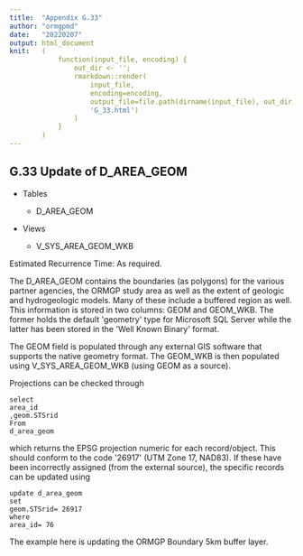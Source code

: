 ```yaml
---
title:  "Appendix G.33"
author: "ormgpmd"
date:   "20220207"
output: html_document
knit:   (
            function(input_file, encoding) {
                out_dir <- '';
                rmarkdown::render(
                    input_file,
                    encoding=encoding,
                    output_file=file.path(dirname(input_file), out_dir,
                    'G_33.html')
                )
            }
        )
---
```


## G.33 Update of D_AREA_GEOM

* Tables 
    + D_AREA_GEOM

* Views
    + V_SYS_AREA_GEOM_WKB

Estimated Recurrence Time: As required.

The D_AREA_GEOM contains the boundaries (as polygons) for the various partner agencies, the ORMGP study area as well as the extent of geologic and hydrogeologic models.  Many of these include a buffered region as well.  This information is stored in two columns: GEOM and GEOM_WKB.  The former holds the default 'geometry' type for Microsoft SQL Server while the latter has been stored in the 'Well Known Binary' format.

The GEOM field is populated through any external GIS software that supports the native geometry format.  The GEOM_WKB is then populated using V_SYS_AREA_GEOM_WKB (using GEOM as a source).

Projections can be checked through

    select
    area_id
    ,geom.STSrid
    From
    d_area_geom

which returns the EPSG projection numeric for each record/object.  This should conform to the code '26917' (UTM Zone 17, NAD83).  If these have been incorrectly assigned (from the external source), the specific records can be updated using

    update d_area_geom
    set
    geom.STSrid= 26917
    where
    area_id= 76

The example here is updating the ORMGP Boundary 5km buffer layer.


